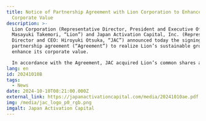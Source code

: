 ```yaml
---
title: Notice of Partnership Agreement with Lion Corporation to Enhance
  Corporate Value
description: >-
  Lion Corporation (Representative Director, President and Executive Officer:
  Masayuki Takemori, “Lion”) and Japan Activation Capital, Inc. (Representative
  Director and CEO: Hiroyuki Otsuka, “JAC”) announced today the signing of a
  partnership agreement (“Agreement”) to realize Lion’s sustainable growth and
  enhance its corporate value.

  In accordance with the Agreement, JAC acquired Lion’s common shares and became a shareholder of Lion on October 9.
lang: en
id: 20241010B
tags:
  - News
date: 2024-10-10T08:21:00.000Z
external_link: https://japanactivationcapital.com/media/20241010ae.pdf
img: /media/jac_logo_p0_rgb.png
imgalt: Japan Activation Capital
---
```

